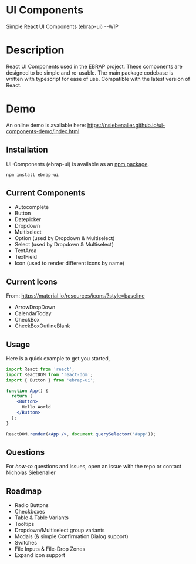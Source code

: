 # UI Components 
Simple React UI Components (ebrap-ui) --WIP

# Description
React UI Components used in the EBRAP project. These components are designed to be simple and re-usable. The main package codebase is written with typescript for ease of use. Compatible with the latest version of React.

# Demo
An online demo is available here: https://nsiebenaller.github.io/ui-components-demo/index.html

## Installation

UI-Components (ebrap-ui) is available as an [npm package](https://www.npmjs.com/package/ebrap-ui).

```sh
npm install ebrap-ui
```

## Current Components
- Autocomplete
- Button
- Datepicker
- Dropdown
- Multiselect
- Option (used by Dropdown & Multiselect)
- Select (used by Dropdown & Multiselect)
- TextArea
- TextField
- Icon (used to render different icons by name)

## Current Icons
From: https://material.io/resources/icons/?style=baseline
- ArrowDropDown
- CalendarToday
- CheckBox
- CheckBoxOutlineBlank

## Usage

Here is a quick example to get you started,

```jsx
import React from 'react';
import ReactDOM from 'react-dom';
import { Button } from 'ebrap-ui';

function App() {
  return (
    <Button>
      Hello World
    </Button>
  );
}

ReactDOM.render(<App />, document.querySelector('#app'));
```

## Questions

For _how-to_ questions and issues, open an issue with the repo or contact Nicholas Siebenaller

## Roadmap

- Radio Buttons
- Checkboxes
- Table & Table Variants
- Tooltips
- Dropdown/Multiselect group variants
- Modals (& simple Confirmation Dialog support)
- Switches
- File Inputs & File-Drop Zones
- Expand icon support




